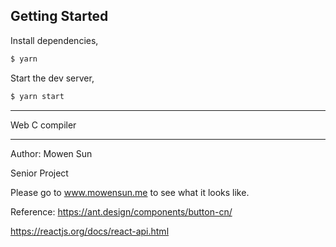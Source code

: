 ## Getting Started

Install dependencies,

```bash
$ yarn
```

Start the dev server,

```bash
$ yarn start
```
-------------------------

Web C compiler

-------------------------

Author: Mowen Sun

Senior Project

Please go to www.mowensun.me to see what it looks like.

Reference:
https://ant.design/components/button-cn/

https://reactjs.org/docs/react-api.html
